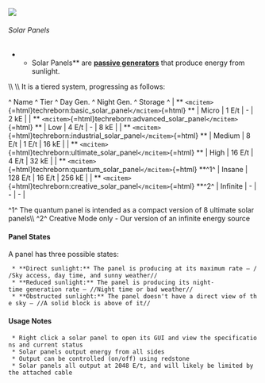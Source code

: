 ![](/mods/techreborn/solar_panel.png)

###### Solar Panels

-   -   Solar Panels** are **[passive
        generators](energy:generators:passive_generators "wikilink")**
        that produce energy from sunlight.

\\\\ \\\\ It is a tiered system, progressing as follows:

\^ Name \^ Tier \^ Day Gen. \^ Night Gen. \^ Storage \^ \| **
`<mcitem>`{=html}techreborn:basic_solar_panel`</mcitem>`{=html} ** \|
Micro \| 1 E/t \| - \| 2 kE \| \| **
`<mcitem>`{=html}techreborn:advanced_solar_panel`</mcitem>`{=html} **
\| Low \| 4 E/t \| - \| 8 kE \| \| **
`<mcitem>`{=html}techreborn:industrial_solar_panel`</mcitem>`{=html}
** \| Medium \| 8 E/t \| 1 E/t \| 16 kE \| \| **
`<mcitem>`{=html}techreborn:ultimate_solar_panel`</mcitem>`{=html} **
\| High \| 16 E/t \| 4 E/t \| 32 kE \| \| **
`<mcitem>`{=html}techreborn:quantum_solar_panel`</mcitem>`{=html}
**^1^ \| Insane \| 128 E/t \| 16 E/t \| 256 kE \| \| **
`<mcitem>`{=html}techreborn:creative_solar_panel`</mcitem>`{=html}
**^2^ \| Infinite \| - \| - \| - \|

^1^ The quantum panel is intended as a compact version of 8 ultimate
solar panels\\\\ ^2^ Creative Mode only - Our version of an infinite
energy source

#### Panel States

A panel has three possible states:

` * **Direct sunlight:** The panel is producing at its maximum rate — //Sky access, day time, and sunny weather//`\
` * **Reduced sunlight:** The panel is producing its night-time generation rate — //Night time or bad weather//`\
` * **Obstructed sunlight:** The panel doesn't have a direct view of the sky — //A solid block is above of it//`

#### Usage Notes

` * Right click a solar panel to open its GUI and view the specifications and current status`\
` * Solar panels output energy from all sides`\
` * Output can be controlled (on/off) using redstone`\
` * Solar panels all output at 2048 E/t, and will likely be limited by the attached cable`
